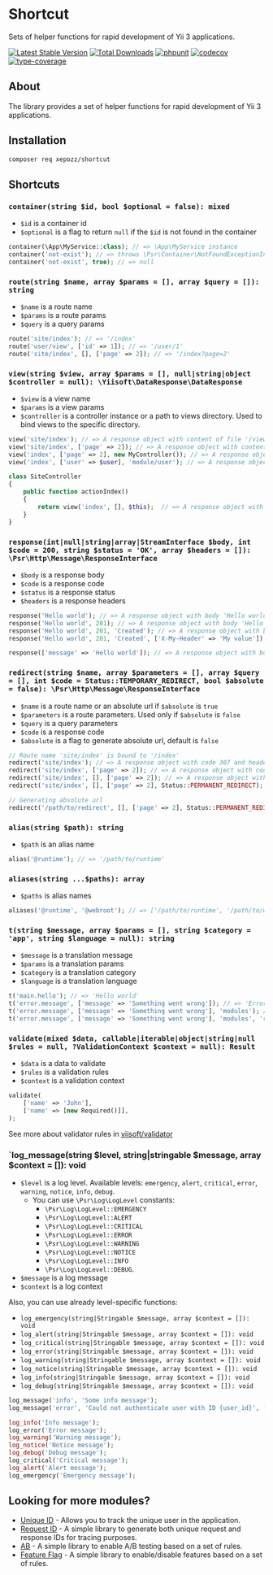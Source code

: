 # Shortcut

Sets of helper functions for rapid development of Yii 3 applications.

[![Latest Stable Version](https://poser.pugx.org/xepozz/shortcut/v/stable.svg)](https://packagist.org/packages/xepozz/shortcut)
[![Total Downloads](https://poser.pugx.org/xepozz/shortcut/downloads.svg)](https://packagist.org/packages/xepozz/shortcut)
[![phpunit](https://github.com/xepozz/shortcut/workflows/PHPUnit/badge.svg)](https://github.com/xepozz/shortcut/actions)
[![codecov](https://codecov.io/gh/xepozz/shortcut/branch/master/graph/badge.svg?token=UREXAOUHTJ)](https://codecov.io/gh/xepozz/shortcut)
[![type-coverage](https://shepherd.dev/github/xepozz/shortcut/coverage.svg)](https://shepherd.dev/github/xepozz/shortcut)

## About

The library provides a set of helper functions for rapid development of Yii 3 applications.


## Installation

```bash
composer req xepozz/shortcut
```

## Shortcuts

### `container(string $id, bool $optional = false): mixed`

- `$id` is a container id
- `$optional` is a flag to return `null` if the `$id` is not found in the container

```php
container(\App\MyService::class); // => \App\MyService instance
container('not-exist'); // => throws \Psr\Container\NotFoundExceptionInterface
container('not-exist', true); // => null
```


### `route(string $name, array $params = [], array $query = []): string`

- `$name` is a route name
- `$params` is a route params
- `$query` is a query params

```php
route('site/index'); // => '/index'
route('user/view', ['id' => 1]); // => '/user/1'
route('site/index', [], ['page' => 2]); // => '/index?page=2'
```

### `view(string $view, array $params = [], null|string|object $controller = null): \Yiisoft\DataResponse\DataResponse`

- `$view` is a view name
- `$params` is a view params
- `$controller` is a controller instance or a path to views directory. Used to bind views to the specific directory.

```php
view('site/index'); // => A response object with content of file '/views/site/index.php'
view('site/index', ['page' => 2]); // => A response object with content of file '/views/site/index.php' and params ['page' => 2]
view('index', ['page' => 2], new MyController()); // => A response object with content of file '/views/my/index.php' and params ['page' => 2]
view('index', ['user' => $user], 'module/user'); // => A response object with content of file '/views/module/user/index.php' and params ['user' => $user]

class SiteController 
{
    public function actionIndex()
    {
        return view('index', [], $this);  // => A response object with content of file '/views/site/index.php'
    }
}
```

### `response(int|null|string|array|StreamInterface $body, int $code = 200, string $status = 'OK', array $headers = []): \Psr\Http\Message\ResponseInterface`

- `$body` is a response body
- `$code` is a response code
- `$status` is a response status
- `$headers` is a response headers

```php
response('Hello world'); // => A response object with body 'Hello world'
response('Hello world', 201); // => A response object with body 'Hello world' and code 201
response('Hello world', 201, 'Created'); // => A response object with body 'Hello world', code 201 and status 'Created'
response('Hello world', 201, 'Created', ['X-My-Header' => 'My value']); // => A response object with body 'Hello world', code 201, status 'Created' and header 'X-My-Header' with value 'My value'

response(['message' => 'Hello world']); // => A response object with body '{"message":"Hello world"}' and header 'Content-Type' with value 'application/json'
```

### `redirect(string $name, array $parameters = [], array $query = [], int $code = Status::TEMPORARY_REDIRECT, bool $absolute = false): \Psr\Http\Message\ResponseInterface`

- `$name` is a route name or an absolute url if `$absolute` is `true`
- `$parameters` is a route parameters. Used only if `$absolute` is `false`
- `$query` is a query parameters
- `$code` is a response code
- `$absolute` is a flag to generate absolute url, default is `false`

```php
// Route name 'site/index' is bound to '/index'
redirect('site/index'); // => A response object with code 307 and header 'Location' with value '/index'
redirect('site/index', ['page' => 2]); // => A response object with code 307 and header 'Location' with value '/index/2'
redirect('site/index', [], ['page' => 2]); // => A response object with code 307 and header 'Location' with value '/index?page=2'
redirect('site/index', [], ['page' => 2], Status::PERMANENT_REDIRECT); // => A response object with code 308 and header 'Location' with value '/index?page=2'

// Generating absolute url
redirect('/path/to/redirect', [], ['page' => 2], Status::PERMANENT_REDIRECT, true); // => A response object with code 308 and header 'Location' with value 'http://localhost/path/to/redirect?page=2'
```

### `alias(string $path): string`

- `$path` is an alias name

```php
alias('@runtime'); // => '/path/to/runtime'
```

### `aliases(string ...$paths): array`

- `$paths` is alias names

```php
aliases('@runtime', '@webroot'); // => ['/path/to/runtime', '/path/to/webroot']
```

### `t(string $message, array $params = [], string $category = 'app', string $language = null): string`

- `$message` is a translation message
- `$params` is a translation params
- `$category` is a translation category
- `$language` is a translation language

```php
t('main.hello'); // => 'Hello world'
t('error.message', ['message' => 'Something went wrong']); // => 'Error: "Something went wrong".'
t('error.message', ['message' => 'Something went wrong'], 'modules'); // => 'Error from a module: "Something went wrong".'
t('error.message', ['message' => 'Something went wrong'], 'modules', 'ru'); // => 'Ошибка из модуля: "Something went wrong".'
```

### `validate(mixed $data, callable|iterable|object|string|null $rules = null, ?ValidationContext $context = null): Result`

- `$data` is a data to validate
- `$rules` is a validation rules
- `$context` is a validation context

```php
validate(
    ['name' => 'John'],
    ['name' => [new Required()]],
);
```

See more about validator rules in [yiisoft/validator](https://github.com/yiisoft/validator)

### `log_message(string $level, string|stringable $message, array $context = []): void

- `$level` is a log level. Available levels: `emergency`, `alert`, `critical`, `error`, `warning`, `notice`, `info`, `debug`.
  - You can use `\Psr\Log\LogLevel` constants: 
    - `\Psr\Log\LogLevel::EMERGENCY`
    - `\Psr\Log\LogLevel::ALERT`
    - `\Psr\Log\LogLevel::CRITICAL`
    - `\Psr\Log\LogLevel::ERROR`
    - `\Psr\Log\LogLevel::WARNING`
    - `\Psr\Log\LogLevel::NOTICE`
    - `\Psr\Log\LogLevel::INFO`
    - `\Psr\Log\LogLevel::DEBUG`.
- `$message` is a log message
- `$context` is a log context

Also, you can use already level-specific functions:
- `log_emergency(string|Stringable $message, array $context = []): void`
- `log_alert(string|Stringable $message, array $context = []): void`
- `log_critical(string|Stringable $message, array $context = []): void`
- `log_error(string|Stringable $message, array $context = []): void`
- `log_warning(string|Stringable $message, array $context = []): void`
- `log_notice(string|Stringable $message, array $context = []): void`
- `log_info(string|Stringable $message, array $context = []): void`
- `log_debug(string|Stringable $message, array $context = []): void`

```php
log_message('info', 'Some info message');
log_message('error', 'Could not authenticate user with ID {user_id}', ['user_id' => $userId]);

log_info('Info message');
log_error('Error message');
log_warning('Warning message');
log_notice('Notice message');
log_debug('Debug message');
log_critical('Critical message');
log_alert('Alert message');
log_emergency('Emergency message');
```

## Looking for more modules?

- [Unique ID](https://github.com/xepozz/unique-id) - Allows you to track the unique user in the application.
- [Request ID](https://github.com/xepozz/request-id) - A simple library to generate both unique request and response IDs for tracing purposes.
- [AB](https://github.com/xepozz/ab) - A simple library to enable A/B testing based on a set of rules.
- [Feature Flag](https://github.com/xepozz/feature-flag) - A simple library to enable/disable features based on a set of rules.

 